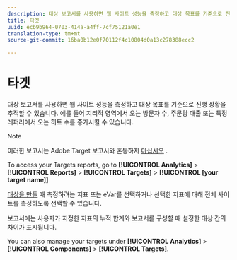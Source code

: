 ```yaml
---
description: 대상 보고서를 사용하면 웹 사이트 성능을 측정하고 대상 목표를 기준으로 진행 상황을 추적할 수 있습니다. 예를 들어 지리적 영역에서 오는 방문자 수, 주문당 매출 또는 특정 레퍼러에서 오는 히트 수를 증가시킬 수 있습니다.
title: 타겟
uuid: ecb9b964-0703-414a-a4ff-7cf75121a0e1
translation-type: tm+mt
source-git-commit: 16ba0b12e0f70112f4c10804d0a13c278388ecc2

---
```



# 타겟

대상 보고서를 사용하면 웹 사이트 성능을 측정하고 대상 목표를 기준으로 진행 상황을 추적할 수 있습니다. 예를 들어 지리적 영역에서 오는 방문자 수, 주문당 매출 또는 특정 레퍼러에서 오는 히트 수를 증가시킬 수 있습니다.

>[!NOTE]
>
>이러한 보고서는 Adobe Target 보고서와 혼동하지 [마십시오](/help/components/c-variables/dimensionslist/reports-tnt.md#topic_EBC899DB84A84780A1B8EE95C6C4CF18) .

To access your Targets reports, go to **[!UICONTROL Analytics]** &gt; **[!UICONTROL Reports]** &gt; **[!UICONTROL Targets]** &gt; **[!UICONTROL [your target name]]**

[대상을 만들](https://marketing.adobe.com/resources/help/en_US/sc/user/targets.html) 때 측정하려는 지표 또는 eVar를 선택하거나 선택한 지표에 대해 전체 사이트를 측정하도록 선택할 수 있습니다.

보고서에는 사용자가 지정한 지표의 누적 합계와 보고서를 구성할 때 설정한 대상 간의 차이가 표시됩니다.

You can also manage your targets under **[!UICONTROL Analytics]** &gt; **[!UICONTROL Components]** &gt; **[!UICONTROL Targets]**.
